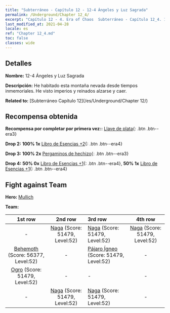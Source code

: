 ```yaml
---
title: "Subterráneo - Capítulo 12 - 12-4 Ángeles y Luz Sagrada"
permalink: /Underground/Chapter 12_4/
excerpt: "Capítulo 12 - 4. Era of Chaos  Subterráneo - Capítulo 12_4. 12-4 Ángeles y Luz Sagrada"
last_modified_at: 2021-04-28
locale: es
ref: "Chapter 12_4.md"
toc: false
classes: wide
---
```


## Detalles

 **Nombre:** 12-4 Ángeles y Luz Sagrada

 **Descripción:** He habitado esta montaña nevada desde tiempos inmemoriales. He visto imperios y reinados alzarse y caer.

 **Related to:** [Subterráneo Capítulo 12](/es/Underground/Chapter 12/)

## Recompensa obtenida

 **Recompensa por completar por primera vez::** [Llave de plata](/ItemsES/con_693/){: .btn .btn--era3}

 **Drop 2:** **100% 1x** [Libro de Esencias +2](/ItemsES/mat_53/){: .btn .btn--era4}

 **Drop 3:** **100% 2x** [Pergaminos de hechizo](/ItemsES/con_694/){: .btn .btn--era3}

 **Drop 4:** **50% 0x** [Libro de Esencias +1](/ItemsES/mat_46/){: .btn .btn--era4}, **50% 1x** [Libro de Esencias +1](/ItemsES/mat_46/){: .btn .btn--era4}


## Fight against Team
 **Hero:** [Mullich](/es/heroes/Mullich/)

 **Team:**


  | 1st row | 2nd row | 3rd row | 4th row |
  |:----:|:----:|:----|:----:|
  | - | [Naga](/es/units/Naga/) (Score: 51479, Level:52)  | [Naga](/es/units/Naga/) (Score: 51479, Level:52)  | [Naga](/es/units/Naga/) (Score: 51479, Level:52)  |
  | [Behemoth](/es/units/Behemoth/) (Score: 56377, Level:52)  | - | [Pájaro Ígneo](/es/units/Firebird/) (Score: 51479, Level:52)  | - |
  | [Ogro](/es/units/Ogre/) (Score: 51479, Level:52)  | - | - | - |
  | - | [Naga](/es/units/Naga/) (Score: 51479, Level:52)  | [Naga](/es/units/Naga/) (Score: 51479, Level:52)  | - |


